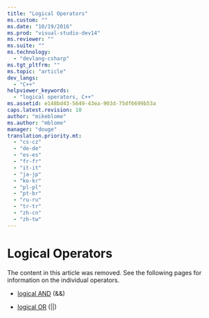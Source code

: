 ```yaml
---
title: "Logical Operators"
ms.custom: ""
ms.date: "10/19/2016"
ms.prod: "visual-studio-dev14"
ms.reviewer: ""
ms.suite: ""
ms.technology: 
  - "devlang-csharp"
ms.tgt_pltfrm: ""
ms.topic: "article"
dev_langs: 
  - "C++"
helpviewer_keywords: 
  - "logical operators, C++"
ms.assetid: e148bd43-5649-43ea-903d-75df6699b53a
caps.latest.revision: 10
author: "mikeblome"
ms.author: "mblome"
manager: "douge"
translation.priority.mt: 
  - "cs-cz"
  - "de-de"
  - "es-es"
  - "fr-fr"
  - "it-it"
  - "ja-jp"
  - "ko-kr"
  - "pl-pl"
  - "pt-br"
  - "ru-ru"
  - "tr-tr"
  - "zh-cn"
  - "zh-tw"
---
```

# Logical Operators
The content in this article was removed. See the following pages for information on the individual operators.  
  
-   [logical AND](../Topic/Logical%20AND%20Operator:%20&&.md) (&&)  
  
-   [logical OR](../Topic/Logical%20OR%20Operator:%20%7C%7C.md) (&#124;&#124;)